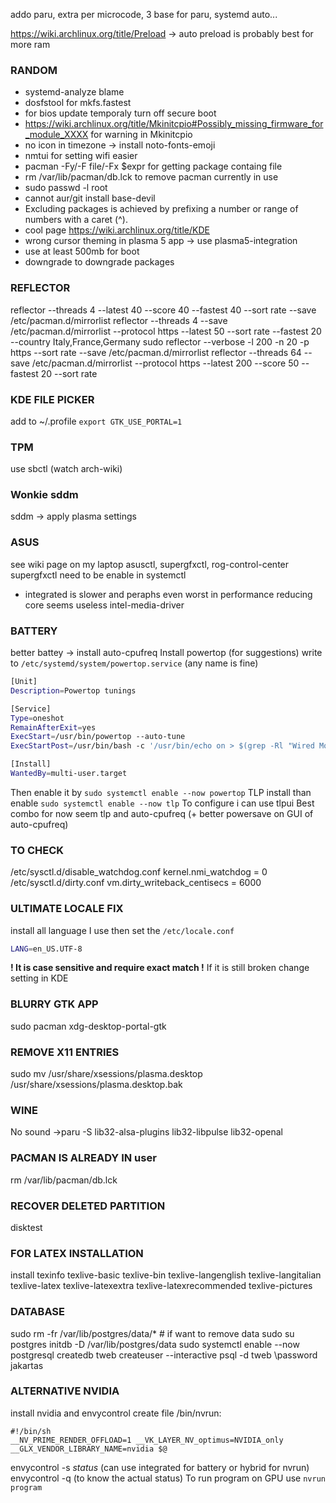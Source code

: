 addo paru, extra per microcode, 3 base for paru, systemd auto...

https://wiki.archlinux.org/title/Preload -> auto preload is probably best for more ram


### RANDOM
* systemd-analyze blame
* dosfstool for mkfs.fastest
* for bios update temporaly turn off secure boot
* https://wiki.archlinux.org/title/Mkinitcpio#Possibly_missing_firmware_for_module_XXXX for warning in Mkinitcpio
* no icon in timezone -> install noto-fonts-emoji
* nmtui for setting wifi easier
* pacman -Fy/-F file/-Fx $expr for getting package containg file
* rm /var/lib/pacman/db.lck to remove pacman currently in use
* sudo passwd -l root
* cannot aur/git install base-devil
* Excluding packages is achieved by prefixing a number or range of numbers with a caret (^).
* cool page https://wiki.archlinux.org/title/KDE
* wrong cursor theming in plasma 5 app -> use plasma5-integration
* use at least 500mb for boot
* downgrade to downgrade packages

### REFLECTOR
reflector --threads 4 --latest 40 --score 40 --fastest 40 --sort rate --save /etc/pacman.d/mirrorlist
reflector --threads 4 --save /etc/pacman.d/mirrorlist --protocol https --latest 50 --sort rate --fastest 20 --country Italy,France,Germany
sudo reflector --verbose -l 200 -n 20 -p https --sort rate --save /etc/pacman.d/mirrorlist
reflector --threads 64 --save /etc/pacman.d/mirrorlist --protocol https --latest 200 --score 50 --fastest 20 --sort rate

### KDE FILE PICKER
add to ~/.profile
```export GTK_USE_PORTAL=1```

### TPM
use sbctl (watch arch-wiki)

### Wonkie sddm
sddm -> apply plasma settings

### ASUS
see wiki page on my laptop
asusctl, supergfxctl, rog-control-center
supergfxctl need to be enable in systemctl
* integrated is slower and peraphs even worst in performance
reducing core seems useless
intel-media-driver

### BATTERY
better battey -> install auto-cpufreq
Install powertop (for suggestions)
write to ```/etc/systemd/system/powertop.service``` (any name is fine)
```bash
[Unit]
Description=Powertop tunings

[Service]
Type=oneshot
RemainAfterExit=yes
ExecStart=/usr/bin/powertop --auto-tune
ExecStartPost=/usr/bin/bash -c '/usr/bin/echo on > $(grep -Rl "Wired Mouse" /sys/bus/usb/devices/*/product | sed "s/product/power\/control/") || true'

[Install]
WantedBy=multi-user.target
```
Then enable it by ```sudo systemctl enable --now powertop```
TLP install than enable ```sudo systemctl enable --now tlp```
To configure i can use tlpui
Best combo for now seem tlp and auto-cpufreq (+ better powersave on GUI of auto-cpufreq)

### TO CHECK
/etc/sysctl.d/disable_watchdog.conf      kernel.nmi_watchdog = 0
/etc/sysctl.d/dirty.conf                vm.dirty_writeback_centisecs = 6000

### ULTIMATE LOCALE FIX
install all language I use then set the ```/etc/locale.conf```
```bash
LANG=en_US.UTF-8
```
**! It is case sensitive and require exact match !**
If it is still broken change setting in KDE

### BLURRY GTK APP
sudo pacman xdg-desktop-portal-gtk

### REMOVE X11 ENTRIES
sudo mv /usr/share/xsessions/plasma.desktop /usr/share/xsessions/plasma.desktop.bak

### WINE
No sound ->paru -S lib32-alsa-plugins lib32-libpulse lib32-openal

### PACMAN IS ALREADY IN user
rm /var/lib/pacman/db.lck

### RECOVER DELETED PARTITION
disktest

### FOR LATEX INSTALLATION
install texinfo texlive-basic texlive-bin texlive-langenglish texlive-langitalian texlive-latex texlive-latexextra texlive-latexrecommended texlive-pictures

### DATABASE
sudo rm -fr /var/lib/postgres/data/*  # if want to remove data
sudo su postgres
initdb -D /var/lib/postgres/data
sudo systemctl enable --now postgresql
createdb tweb
createuser --interactive
psql -d tweb
\password jakartas

### ALTERNATIVE NVIDIA
install nvidia and envycontrol
create file /bin/nvrun:
```
#!/bin/sh
__NV_PRIME_RENDER_OFFLOAD=1 __VK_LAYER_NV_optimus=NVIDIA_only __GLX_VENDOR_LIBRARY_NAME=nvidia $@
```
envycontrol -s _status_ (can use integrated for battery or hybrid for nvrun)
envycontrol -q (to know the actual status)
To run program on GPU use ```nvrun program```
